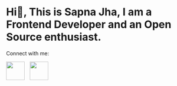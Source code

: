 # Hi👋, This is Sapna Jha, I am a Frontend Developer and an Open Source enthusiast.

Connect with me:
 
<a href="https://twitter.com/SapnaJ19"><img src="https://cdn-icons-png.flaticon.com/512/3536/3536505.png" width="50" style="margin-right: 10px"></a> 
<a href="https://twitter.com/SapnaJ19"><img src="https://cdn-icons-png.flaticon.com/512/733/733579.png" width="50"></a>


